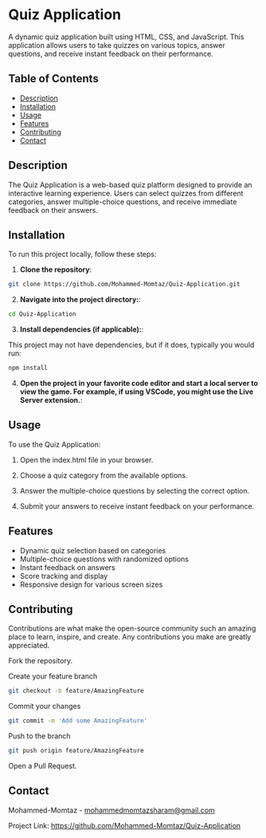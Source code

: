 # Quiz Application

A dynamic quiz application built using HTML, CSS, and JavaScript. This application allows users to take quizzes on various topics, answer questions, and receive instant feedback on their performance.

## Table of Contents

- [Description](#description)
- [Installation](#installation)
- [Usage](#usage)
- [Features](#features)
- [Contributing](#contributing)
- [Contact](#contact)

## Description

The Quiz Application is a web-based quiz platform designed to provide an interactive learning experience. Users can select quizzes from different categories, answer multiple-choice questions, and receive immediate feedback on their answers.

## Installation

To run this project locally, follow these steps:

1. **Clone the repository**:

```bash
git clone https://github.com/Mohammed-Momtaz/Quiz-Application.git
```

2. **Navigate into the project directory:**:

```bash
cd Quiz-Application
```

3. **Install dependencies (if applicable):**:

This project may not have dependencies, but if it does, typically you would run:

```bash
npm install
```

4. **Open the project in your favorite code editor and start a local server to view the game. For example, if using VSCode, you might use the Live Server extension.**:

## Usage

To use the Quiz Application:

1. Open the index.html file in your browser.

2. Choose a quiz category from the available options.

3. Answer the multiple-choice questions by selecting the correct option.

4. Submit your answers to receive instant feedback on your performance.

## Features

- Dynamic quiz selection based on categories
- Multiple-choice questions with randomized options
- Instant feedback on answers
- Score tracking and display
- Responsive design for various screen sizes

## Contributing

Contributions are what make the open-source community such an amazing place to learn, inspire, and create. Any contributions you make are greatly appreciated.

Fork the repository.

Create your feature branch
```bash
git checkout -b feature/AmazingFeature
```

Commit your changes
```bash
git commit -m 'Add some AmazingFeature'
```

Push to the branch
```bash
git push origin feature/AmazingFeature
```

Open a Pull Request.

## Contact

Mohammed-Momtaz - mohammedmomtazsharam@gmail.com

Project Link: https://github.com/Mohammed-Momtaz/Quiz-Application
